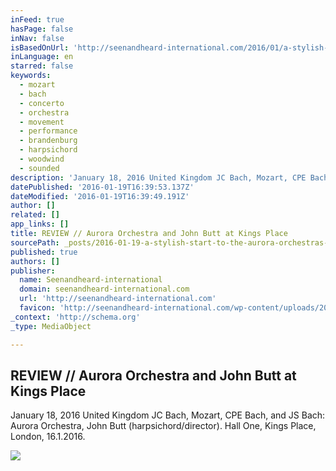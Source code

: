 ```yaml
---
inFeed: true
hasPage: false
inNav: false
isBasedOnUrl: 'http://seenandheard-international.com/2016/01/a-stylish-start-to-the-aurora-orchestras-exploration-of-mozarts-piano-concertos/'
inLanguage: en
starred: false
keywords:
  - mozart
  - bach
  - concerto
  - orchestra
  - movement
  - performance
  - brandenburg
  - harpsichord
  - woodwind
  - sounded
description: 'January 18, 2016 United Kingdom JC Bach, Mozart, CPE Bach, and JS Bach: Aurora Orchestra, John Butt (harpsichord/director). Hall One, Kings Place, London, 16.1.2016.'
datePublished: '2016-01-19T16:39:53.137Z'
dateModified: '2016-01-19T16:39:49.191Z'
author: []
related: []
app_links: []
title: REVIEW // Aurora Orchestra and John Butt at Kings Place
sourcePath: _posts/2016-01-19-a-stylish-start-to-the-aurora-orchestras-exploration-of-moz.md
published: true
authors: []
publisher:
  name: Seenandheard-international
  domain: seenandheard-international.com
  url: 'http://seenandheard-international.com'
  favicon: 'http://seenandheard-international.com/wp-content/uploads/2015/11/sandhlogo1.jpg'
_context: 'http://schema.org'
_type: MediaObject

---
```

<article style=""><h1>REVIEW // Aurora Orchestra and John Butt at Kings Place</h1><p>January 18, 2016 United Kingdom JC Bach, Mozart, CPE Bach, and JS Bach: Aurora Orchestra, John Butt (harpsichord/director). Hall One, Kings Place, London, 16.1.2016.</p><img src="https://s3-us-west-2.amazonaws.com/the-grid-img/p/7f22214eb3e3f4268e84962b4279cdb811e7ab14.jpg" /></article>